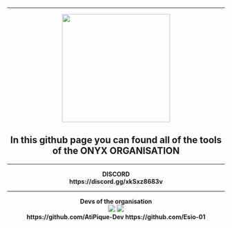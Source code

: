 -----
<p align = "center">
<img src="https://cdn.discordapp.com/attachments/811996894640472125/900402493861814272/149861274b1549d6176c0e1d4d7d763e.png" width="250" height="250">
<h2 align = "center">In this github page you can found all of the tools of the ONYX ORGANISATION</h2>
</p>

-----
<p align = "center"><strong>DISCORD</strong><br>
<strong>https://discord.gg/xkSxz8683v</strong>
    
-----
<p align = "center"><strong>Devs of the organisation</strong><br>
<img src="https://discord.c99.nl/widget/theme-3/456142146299494402.png">
<img src="https://discord.c99.nl/widget/theme-3/489140964125048872.png">
<br>
    <strong align = "center">https://github.com/AtiPique-Dev        https://github.com/Esio-01</strong>
</p>
